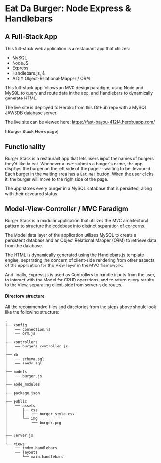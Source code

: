 # Eat Da Burger: Node Express & Handlebars

## A Full-Stack App

This full-stack web application is a restaurant app that utilizes:

* MySQL
* NodeJS
* Express
* Handlebars.js, &
* A DIY Object-Relational-Mapper / ORM

This full-stack app follows an MVC design paradigm, using Node and MySQL to query and route data in the app, and Handlebars to dynamically generate HTML.

The live site is deployed to Heroku from this GitHub repo with a MySQL JAWSDB database server. 

The live site can be viewed here: https://fast-bayou-41214.herokuapp.com/

![Burger Stack Homepage]

## Functionality

Burger Stack is a restaurant app that lets users input the names of burgers they'd like to eat. Whenever a user submits a burger's name, the app displays the burger on the left side of the page -- waiting to be devoured. Each burger in the waiting area has a `Eat Me!` button. When the user clicks it, the burger will move to the right side of the page.

The app stores every burger in a MySQL database that is persisted, along with their devoured status.

## Model-View-Controller / MVC Paradigm

Burger Stack is a modular application that utilizes the MVC architectural pattern to structure the codebase into distinct separation of concerns. 

The Model data layer of the application utilizes MySQL to create a persistent database and an Object Relational Mapper (ORM) to retrieve data from the database.

The HTML is dynamically generated using the Handlebars.js template engine, separating the concern of client-side rendering from other aspects of the application for the View layer in the MVC framework.

And finally, Express.js is used as Controllers to handle inputs from the user, to interact with the Model for CRUD operations, and to return query results to the View, separating client-side from server-side routes. 

#### Directory structure

All the recommended files and directories from the steps above should look like the following structure:

```
.
├── config
│   ├── connection.js
│   └── orm.js
│ 
├── controllers
│   └── burgers_controller.js
│
├── db
│   ├── schema.sql
│   └── seeds.sql
│
├── models
│   └── burger.js
│ 
├── node_modules
│ 
├── package.json
│
├── public
│   └── assets
│       ├── css
│       │   └── burger_style.css
│       └── img
│           └── burger.png
│   
│
├── server.js
│
└── views
    ├── index.handlebars
    └── layouts
        └── main.handlebars
```

```